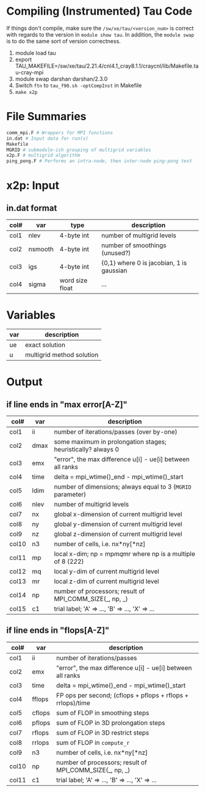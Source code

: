 Compiling (Instrumented) Tau Code
=================================

If things don't compile, make sure the `/sw/xe/tau/<version_num>` is correct with regards to the version in `module show tau`.
In addition, the `module swap` is to do the same sort of version correctness.

1. module load tau
2. export TAU_MAKEFILE=/sw/xe/tau/2.21.4/cnl4.1_cray8.1.1/craycnl/lib/Makefile.tau-cray-mpi
3. module swap darshan darshan/2.3.0
4. Switch `ftn` to `tau_f90.sh -optCompInst` in Makefile
5. `make x2p`


File Summaries
==============

```bash
comm_mpi.F # Wrappers for MPI functions
in.dat # Input data for run(s)
Makefile
MGRID # submodule-ish grouping of multigrid variables
x2p.F # multigrid algorithm
ping_pong.F # Performs an intra-node, then inter-node ping-pong test
```

x2p:
Input
=====

in.dat format
-------------

col# | var     | type            | description
-----|---------|-----------------|--------------------------------------------
col1 | nlev    | 4-byte int      | number of multigrid levels
col2 | nsmooth | 4-byte int      | number of smoothings (unused?)
col3 | igs     | 4-byte int      | {0,1} where 0 is jacobian, 1 is gaussian
col4 | sigma   | word size float | ...


Variables
=========

var | description
----|-------------------------------------------------------------------------
ue  | exact solution
u   | multigrid method solution


Output
======

if line ends in "max error[A-Z]"
--------------------------------

col#  | var  | description
------|------|----------------------------------------------------------------
col1  | ii   | number of iterations/passes (over by-one)
col2  | dmax | some maximum in prolongation stages; heuristically? always 0
col3  | emx  | "error", the max difference u[i] - ue[i] between all ranks
col4  | time | delta = mpi_wtime()_end - mpi_wtime()_start
col5  | ldim | number of dimensions; always equal to 3 (`MGRID` parameter)
col6  | nlev | number of multigrid levels
col7  | nx   | global x-dimension of current multigrid level
col8  | ny   | global y-dimension of current multigrid level
col9  | nz   | global z-dimension of current multigrid level
col10 | n3   | number of cells, i.e. nx*ny[*nz]
col11 | mp   | local x-dim; np = mp*mq*mr where np is a multiple of 8 (2*2*2)
col12 | mq   | local y-dim of current multigrid level
col13 | mr   | local z-dim of current multigrid level
col14 | np   | number of processors; result of MPI_COMM_SIZE(_, np, _)
col15 | c1   | trial label; 'A' => ..., 'B' => ..., 'X' => ...

if line ends in "flops[A-Z]"
----------------------------

col#  | var    | description
------|--------|--------------------------------------------------------------
col1  | ii     | number of iterations/passes
col2  | emx    | "error", the max difference u[i] - ue[i] between all ranks
col3  | time   | delta = mpi_wtime()_end - mpi_wtime()_start
col4  | fflops | FP ops per second; (cflops + pflops + rflops + rrlops)/time
col5  | cflops | sum of FLOP in smoothing steps
col6  | pflops | sum of FLOP in 3D prolongation steps
col7  | rflops | sum of FLOP in 3D restrict steps
col8  | rrlops | sum of FLOP in `compute_r`
col9  | n3     | number of cells, i.e. nx*ny[*nz]
col10 | np     | number of processors; result of MPI_COMM_SIZE(_, np, _)
col11 | c1     | trial label; 'A' => ..., 'B' => ..., 'X' => ...
